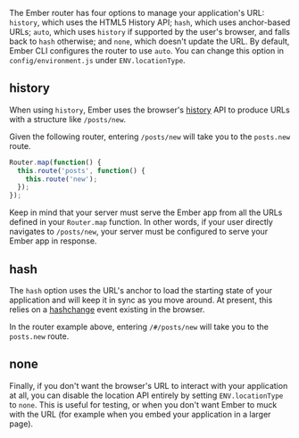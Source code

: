 The Ember router has four options to manage your application's URL:  `history`,
which uses the HTML5 History API; `hash`, which uses anchor-based URLs; `auto`,
which uses `history` if supported by the user's browser, and falls back to
`hash` otherwise; and `none`, which doesn't update the URL. By default, Ember
CLI configures the router to use `auto`. You can change this option in
`config/environment.js` under `ENV.locationType`.

## history

When using `history`, Ember uses the browser's
[history](http://caniuse.com/history) API to produce URLs with a structure like
`/posts/new`.

Given the following router, entering `/posts/new` will take you to the `posts.new`
route.

```javascript {data-filename="app/router.js"}
Router.map(function() {
  this.route('posts', function() {
    this.route('new');
  });
});
```

Keep in mind that your server must serve the Ember app from all the URLs defined in your
`Router.map` function. In other words, if your user directly navigates to
`/posts/new`, your server must be configured to serve your Ember app in
response.

## hash

The `hash` option uses the URL's anchor to load the starting state of your
application and will keep it in sync as you move around. At present, this relies
on a [hashchange](http://caniuse.com/hashchange) event existing in the browser.

In the router example above, entering `/#/posts/new` will take you to the `posts.new`
route.

## none

Finally, if you don't want the browser's URL to interact with your application
at all, you can disable the location API entirely by setting `ENV.locationType`
to `none`. This is useful for
testing, or when you don't want Ember to muck with the URL (for example when you embed your
application in a larger page).
